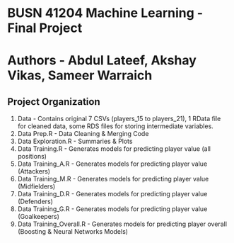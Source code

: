 # BUSN 41204 Machine Learning - Final Project
# Authors - Abdul Lateef, Akshay Vikas, Sameer Warraich

## Project Organization

1. Data - Contains original 7 CSVs (players_15 to players_21), 1 RData file for cleaned data, some RDS files for storing intermediate variables.
2. Data Prep.R - Data Cleaning & Merging Code
3. Data Exploration.R - Summaries & Plots
4. Data Training.R - Generates models for predicting player value (all positions)
5. Data Training_A.R - Generates models for predicting player value (Attackers)
6. Data Training_M.R - Generates models for predicting player value (Midfielders)
7. Data Training_D.R - Generates models for predicting player value (Defenders)
8. Data Training_G.R - Generates models for predicting player value (Goalkeepers)
9. Data Training_Overall.R - Generates models for predicting player overall (Boosting & Neural Networks Models)
